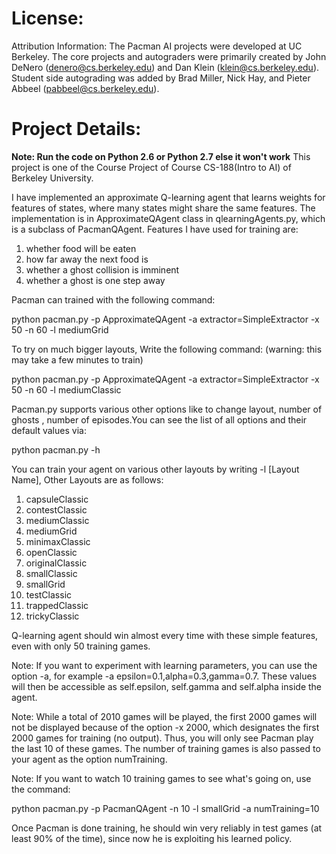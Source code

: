 # License:
Attribution Information: The Pacman AI projects were developed at UC Berkeley.
The core projects and autograders were primarily created by John DeNero
(denero@cs.berkeley.edu) and Dan Klein (klein@cs.berkeley.edu).
Student side autograding was added by Brad Miller, Nick Hay, and Pieter Abbeel (pabbeel@cs.berkeley.edu).
# Project Details:
**Note: Run the code on Python 2.6 or Python 2.7 else it won't work**
This project is one of the Course Project of Course CS-188(Intro to AI) of Berkeley University.

I have implemented an approximate Q-learning agent that learns weights for features of states, where many states might share the same features. The implementation is in ApproximateQAgent class in qlearningAgents.py, which is a subclass of PacmanQAgent.
Features I have used for training are:
1) whether food will be eaten
2) how far away the next food is
3) whether a ghost collision is imminent
4) whether a ghost is one step away

Pacman can trained with the following command:

python pacman.py -p ApproximateQAgent -a extractor=SimpleExtractor -x 50 -n 60 -l mediumGrid 

To try on much bigger layouts, Write the following command: (warning: this may take a few minutes to train)

python pacman.py -p ApproximateQAgent -a extractor=SimpleExtractor -x 50 -n 60 -l mediumClassic 

Pacman.py supports various other options like to change layout, number of ghosts , number of episodes.You can see the list of all options and their default values via:

python pacman.py -h

You can train your agent on various other layouts by writing -l [Layout Name], Other Layouts are as follows:
1) capsuleClassic
2) contestClassic
3) mediumClassic
4) mediumGrid
5) minimaxClassic
6) openClassic
7) originalClassic
8) smallClassic
9) smallGrid
10) testClassic
11) trappedClassic
12) trickyClassic

Q-learning agent should win almost every time with these simple features, even with only 50 training games.

Note: If you want to experiment with learning parameters, you can use the option -a, for example -a epsilon=0.1,alpha=0.3,gamma=0.7. These values will then be accessible as self.epsilon, self.gamma and self.alpha inside the agent.

Note: While a total of 2010 games will be played, the first 2000 games will not be displayed because of the option -x 2000, which designates the first 2000 games for training (no output). Thus, you will only see Pacman play the last 10 of these games. The number of training games is also passed to your agent as the option numTraining.

Note: If you want to watch 10 training games to see what's going on, use the command:

python pacman.py -p PacmanQAgent -n 10 -l smallGrid -a numTraining=10

Once Pacman is done training, he should win very reliably in test games (at least 90% of the time), since now he is exploiting his learned policy.

